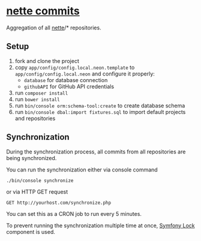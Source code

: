 
# [nette commits](https://commits.nette.org)

Aggregation of all [nette](https://github.com/nette)/* repositories.

## Setup

1. fork and clone the project
2. copy `app/config/config.local.neon.template` to `app/config/config.local.neon` and configure it properly:
    - `database` for database connection
    - `githubAPI` for GitHub API credentials
3. run `composer install`
4. run `bower install`
5. run `bin/console orm:schema-tool:create` to create database schema
6. run `bin/console dbal:import fixtures.sql` to import default projects and repositories

## Synchronization

During the synchronization process, all commits from all repositories are being synchronized.

You can run the synchronization either via console command

```
./bin/console synchronize
```

or via HTTP GET request

```
GET http://yourhost.com/synchronize.php
```

You can set this as a CRON job to run every 5 minutes.

To prevent running the synchronization multiple time at once, [Symfony Lock](https://symfony.com/doc/current/components/lock.html) component is used.
